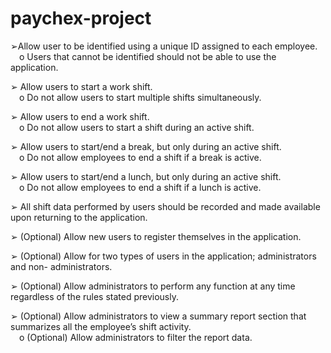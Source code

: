 # paychex-project
 
➢Allow user to be identified using a unique ID assigned to each employee.
<br />&emsp;o Users that cannot be identified should not be able to use the application.
 
➢ Allow users to start a work shift.
<br />&emsp;o Do not allow users to start multiple shifts simultaneously.
 
➢ Allow users to end a work shift.
<br />&emsp;o Do not allow users to start a shift during an active shift.
 
➢ Allow users to start/end a break, but only during an active shift.
<br />&emsp;o Do not allow employees to end a shift if a break is active.
 
➢ Allow users to start/end a lunch, but only during an active shift.
<br />&emsp;o Do not allow employees to end a shift if a lunch is active.
 
➢ All shift data performed by users should be recorded and made available upon returning to
the application.

➢ (Optional) Allow new users to register themselves in the application.

➢ (Optional) Allow for two types of users in the application; administrators and non-
administrators.

➢ (Optional) Allow administrators to perform any function at any time regardless of the rules
stated previously.

➢ (Optional) Allow administrators to view a summary report section that summarizes all the
employee’s shift activity.
<br />&emsp;o (Optional) Allow administrators to filter the report data.
